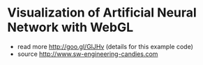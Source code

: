 Visualization of Artificial Neural Network with WebGL
=====================================================

- read more http://goo.gl/GlJHv (details for this example code)
- source http://www.sw-engineering-candies.com

